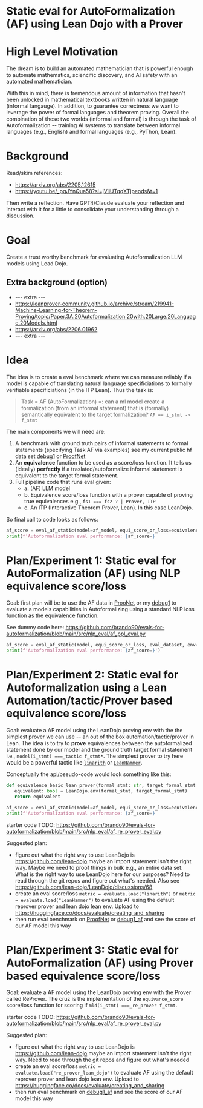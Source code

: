 # Static eval for AutoFormalization (AF) using Lean Dojo with a Prover

# High Level Motivation
The dream is to build an automated mathematician that is powerful enough to automate mathematics, sciencific discovery, and AI safety with an automated mathematician.

With this in mind, there is tremendous amount of information that hasn't been unlocked in mathematical textbooks written in natural language (informal langauge).
In addition, to guarantee correctness we want to leverage the power of formal languages and theorem proving.
Overall the combination of these two worlds (informal and formal) is through the task of Autoformalization -- training AI systems to translate between informal languages (e.g., English) and formal languages (e.g., PyThon, Lean). 

# Background

Read/skim references:
- https://arxiv.org/abs/2205.12615
- https://youtu.be/_pqJYnQua58?si=jVliUTqqXTjpeods&t=1

Then write a reflection.
Have GPT4/Claude evaluate your reflection and interact with it for a little to consolidate your understanding through a discussion.

# Goal
Create a trust worthy benchmark for evaluating Autoformalization LLM models using Lead Dojo.

## Extra background (option)
- --- extra ---
- https://leanprover-community.github.io/archive/stream/219941-Machine-Learning-for-Theorem-Proving/topic/Paper.3A.20Autoformalization.20with.20Large.20Language.20Models.html
- https://arxiv.org/abs/2206.01962
- --- extra ---

# Idea
The idea is to create a eval benchmark where we can measure reliably if a model is capable of translating natural language specificiations to formally verifiable specificiations (in the ITP Lean).
Thus the task is:

> Task = AF (AutoFormalization) =: can a ml model create a formalization (from an informal statement) that is (formally) semantically equivalent to the target formalization? `AF == i_stmt -> f_stmt`

The main components we will need are:
1. A benchmark with ground truth pairs of informal statements to formal statements (specifying Task AF via examples) see my current public hf data set [debug1](https://huggingface.co/datasets/brando/debug1_af) or [ProofNet](https://huggingface.co/datasets/hoskinson-center/proofnet)
2. An **equivalence** function to be used as a score/loss function. It tells us (ideally) **perfectly** if a traslated/autoformalize informal statement is equivalent to the target formal statement.
3. Full pipeline code that runs eval given:
   - a. (AF) LLM model
   - b. Equivalence score/loss function with a prover capable of proving true equivalences e.g., `fs1 === fs2 ? | Prover, ITP`
   - c. An ITP (Interactive Theorem Prover, Lean). In this case LeanDojo.

So final call to code looks as follows:
```python
af_score = eval_af_static(model=af_model, equi_score_or_loss=equivalence, env=LeanDojo)
print(f'Autoformalization eval performance: {af_score=}
```

# Plan/Experiment 1: Static eval for AutoFormalization (AF) using NLP equivalence score/loss
Goal: first plan will be to use the AF data in [ProoNet](https://huggingface.co/datasets/hoskinson-center/proofnet) or my [debug1](https://huggingface.co/datasets/brando/debug1_af) to evaluate a models capabilities in Autoformalizing using a standard NLP loss function as the equivalence function. 

See dummy code here: https://github.com/brando90/evals-for-autoformalization/blob/main/src/nlp_eval/af_ppl_eval.py

```python
af_score = eval_af_static(model, equi_score_or_loss, eval_dataset, env=LeanDojo)
print(f'Autoformalization eval performance: {af_score=}')
```

# Plan/Experiment 2: Static eval for Autoformalization using a Lean Automation/tactic/Prover based equivalence score/loss
Goal: evaluate a AF model using the LeanDojo proving env with the the simplest prover we can use -- an out of the box automation/tactic/prover in Lean.
The idea is to try to **prove** equivalences between the autoformalized statement done by our model and the ground truth target formal statement i.e., `model(i_stmt) ===_tactic f_stmt*`.
The simplest prover to try here would be a powerful tactic like [`linarith`](https://github.com/phlippe/Lean_hammer/issues/2) or [`LeanHammer`](https://github.com/phlippe/Lean_hammer).

Conceptually the api/pseudo-code would look something like this:
```python
def equivalence_basic_lean_prover(formal_stmt: str, target_formal_stmt: str, prover = linarith) -> bool:
   equivalent: bool = LeanDojo.env(formal_stmt, target_formal_stmt)
   return equivalent

af_score = eval_af_static(model=af_model, equi_score_or_loss=equivalence_basic_lean_prover, env=LeanDojo)
print(f'Autoformalization eval performance: {af_score=}
```

starter code TODO: https://github.com/brando90/evals-for-autoformalization/blob/main/src/nlp_eval/af_re_prover_eval.py

Suggested plan:
- figure out what the right way to use LeanDojo is https://github.com/lean-dojo maybe an import statement isn't the right way. Maybe we need to proof things in bulk e.g., an entire data set. What is the right way to use LeanDojo here for our purposes? Need to read through the git repos and figure out what's needed. Also see https://github.com/lean-dojo/LeanDojo/discussions/68
- create an eval score/loss `metric = evaluate.load("linarith")` or `metric = evaluate.load("LeanHammer")` to evaluate AF using the default reprover prover and lean dojo lean env. Upload to https://huggingface.co/docs/evaluate/creating_and_sharing
- then run eval benchmark on [ProofNet](hoskinson-center/proofnet) or [debug1_af](https://huggingface.co/datasets/brando/debug1_af/tree/main) and see the score of our AF model this way

# Plan/Experiment 3: Static eval for AutoFormalization (AF) using Prover based equivalence score/loss
Goal: evaluate a AF model using the LeanDojo proving env with the Prover called ReProver. 
The cruz is the implementation of the `equivance_score` score/loss function for scoring if `mld(i_stmt) ===_re_prover f_stmt`. 

starter code TODO: https://github.com/brando90/evals-for-autoformalization/blob/main/src/nlp_eval/af_re_prover_eval.py

Suggested plan:
- figure out what the right way to use LeanDojo is https://github.com/lean-dojo maybe an import statement isn't the right way. Need to read through the git repos and figure out what's needed
- create an eval score/loss `metric = evaluate.load("re_prover_lean_dojo")` to evaluate AF using the default reprover prover and lean dojo lean env. Upload to https://huggingface.co/docs/evaluate/creating_and_sharing
- then run eval benchmark on [debug1_af](https://huggingface.co/datasets/brando/debug1_af/tree/main) and see the score of our AF model this way

